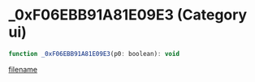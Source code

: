 # _0xF06EBB91A81E09E3 (Category ui)

```js
function _0xF06EBB91A81E09E3(p0: boolean): void
```

[filename](_0xF06EBB91A81E09E3_m.md ':include')